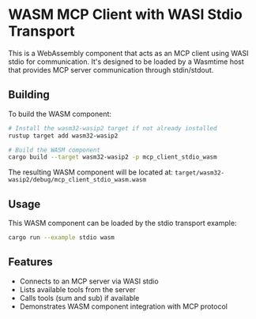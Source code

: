 # WASM MCP Client with WASI Stdio Transport

This is a WebAssembly component that acts as an MCP client using WASI stdio for communication. It's designed to be loaded by a Wasmtime host that provides MCP server communication through stdin/stdout.

## Building

To build the WASM component:

```bash
# Install the wasm32-wasip2 target if not already installed
rustup target add wasm32-wasip2

# Build the WASM component
cargo build --target wasm32-wasip2 -p mcp_client_stdio_wasm
```

The resulting WASM component will be located at:
`target/wasm32-wasip2/debug/mcp_client_stdio_wasm.wasm`

## Usage

This WASM component can be loaded by the stdio transport example:

```bash
cargo run --example stdio wasm
```

## Features

- Connects to an MCP server via WASI stdio
- Lists available tools from the server
- Calls tools (sum and sub) if available
- Demonstrates WASM component integration with MCP protocol
